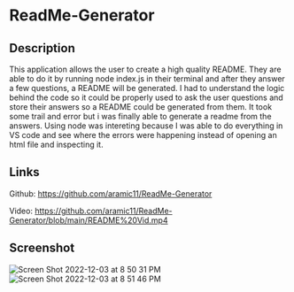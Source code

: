 # ReadMe-Generator

## Description
This application allows the user to create a high quality README. They are able to do it by running node index.js in their terminal and after they answer a few questions, a README will be generated. 
I had to understand the logic behind the code so it could be properly used to ask the user questions and store their answers so a README could be generated from them. It took some trail and error but i was finally able to generate a readme from the answers. Using node was intereting because I was able to do everything in VS code and see where the errors were happening instead of opening an html file and inspecting it.

## Links
Github: https://github.com/aramic11/ReadMe-Generator

Video: https://github.com/aramic11/ReadMe-Generator/blob/main/README%20Vid.mp4
## Screenshot
![Screen Shot 2022-12-03 at 8 50 31 PM](https://user-images.githubusercontent.com/113563367/205470560-689e303f-e1f8-4960-a33e-e9f601ed03e6.png)
![Screen Shot 2022-12-03 at 8 51 46 PM](https://user-images.githubusercontent.com/113563367/205470566-4bb7a75c-4cc3-49d0-b265-6f9f5aa45681.png)
